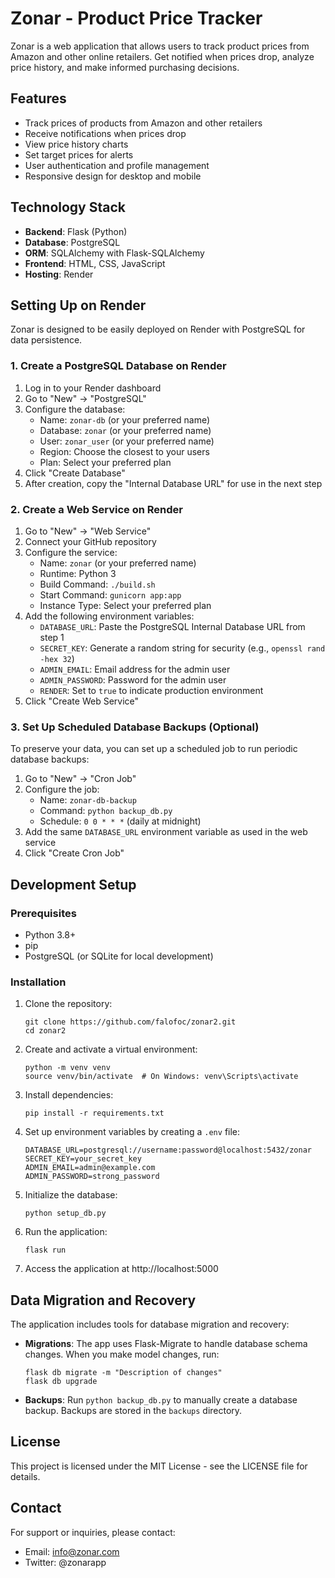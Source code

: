 # Zonar - Product Price Tracker

Zonar is a web application that allows users to track product prices from Amazon and other online retailers. Get notified when prices drop, analyze price history, and make informed purchasing decisions.

## Features

- Track prices of products from Amazon and other retailers
- Receive notifications when prices drop
- View price history charts
- Set target prices for alerts
- User authentication and profile management
- Responsive design for desktop and mobile

## Technology Stack

- **Backend**: Flask (Python)
- **Database**: PostgreSQL
- **ORM**: SQLAlchemy with Flask-SQLAlchemy
- **Frontend**: HTML, CSS, JavaScript
- **Hosting**: Render

## Setting Up on Render

Zonar is designed to be easily deployed on Render with PostgreSQL for data persistence.

### 1. Create a PostgreSQL Database on Render

1. Log in to your Render dashboard
2. Go to "New" → "PostgreSQL"
3. Configure the database:
   - Name: `zonar-db` (or your preferred name)
   - Database: `zonar` (or your preferred name)
   - User: `zonar_user` (or your preferred name)
   - Region: Choose the closest to your users
   - Plan: Select your preferred plan
4. Click "Create Database"
5. After creation, copy the "Internal Database URL" for use in the next step

### 2. Create a Web Service on Render

1. Go to "New" → "Web Service"
2. Connect your GitHub repository
3. Configure the service:
   - Name: `zonar` (or your preferred name)
   - Runtime: Python 3
   - Build Command: `./build.sh`
   - Start Command: `gunicorn app:app`
   - Instance Type: Select your preferred plan
4. Add the following environment variables:
   - `DATABASE_URL`: Paste the PostgreSQL Internal Database URL from step 1
   - `SECRET_KEY`: Generate a random string for security (e.g., `openssl rand -hex 32`)
   - `ADMIN_EMAIL`: Email address for the admin user
   - `ADMIN_PASSWORD`: Password for the admin user
   - `RENDER`: Set to `true` to indicate production environment
5. Click "Create Web Service"

### 3. Set Up Scheduled Database Backups (Optional)

To preserve your data, you can set up a scheduled job to run periodic database backups:

1. Go to "New" → "Cron Job"
2. Configure the job:
   - Name: `zonar-db-backup`
   - Command: `python backup_db.py`
   - Schedule: `0 0 * * *` (daily at midnight)
3. Add the same `DATABASE_URL` environment variable as used in the web service
4. Click "Create Cron Job"

## Development Setup

### Prerequisites

- Python 3.8+
- pip
- PostgreSQL (or SQLite for local development)

### Installation

1. Clone the repository:
   ```
   git clone https://github.com/falofoc/zonar2.git
   cd zonar2
   ```

2. Create and activate a virtual environment:
   ```
   python -m venv venv
   source venv/bin/activate  # On Windows: venv\Scripts\activate
   ```

3. Install dependencies:
   ```
   pip install -r requirements.txt
   ```

4. Set up environment variables by creating a `.env` file:
   ```
   DATABASE_URL=postgresql://username:password@localhost:5432/zonar
   SECRET_KEY=your_secret_key
   ADMIN_EMAIL=admin@example.com
   ADMIN_PASSWORD=strong_password
   ```

5. Initialize the database:
   ```
   python setup_db.py
   ```

6. Run the application:
   ```
   flask run
   ```

7. Access the application at http://localhost:5000

## Data Migration and Recovery

The application includes tools for database migration and recovery:

- **Migrations**: The app uses Flask-Migrate to handle database schema changes. When you make model changes, run:
  ```
  flask db migrate -m "Description of changes"
  flask db upgrade
  ```

- **Backups**: Run `python backup_db.py` to manually create a database backup. Backups are stored in the `backups` directory.

## License

This project is licensed under the MIT License - see the LICENSE file for details.

## Contact

For support or inquiries, please contact:
- Email: info@zonar.com
- Twitter: @zonarapp
